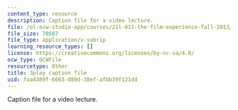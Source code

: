 ```yaml
---
content_type: resource
description: Caption file for a video lecture.
file: /ol-ocw-studio-app/courses/21l-011-the-film-experience-fall-2013/faa4389f6603d89d38efafbb39f121dd_BgozyEIGsuc.srt
file_size: 70587
file_type: application/x-subrip
learning_resource_types: []
license: https://creativecommons.org/licenses/by-nc-sa/4.0/
ocw_type: OCWFile
resourcetype: Other
title: 3play caption file
uid: faa4389f-6603-d89d-38ef-afbb39f121dd
---
```

Caption file for a video lecture.